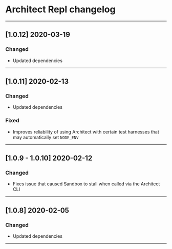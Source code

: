 # Architect Repl changelog

---

## [1.0.12] 2020-03-19

### Changed

- Updated dependencies

---

## [1.0.11] 2020-02-13

### Changed

- Updated dependencies


### Fixed

- Improves reliability of using Architect with certain test harnesses that may automatically set `NODE_ENV`

---

## [1.0.9 - 1.0.10] 2020-02-12

### Changed

- Fixes issue that caused Sandbox to stall when called via the Architect CLI

---

## [1.0.8] 2020-02-05

### Changed

- Updated dependencies

---
